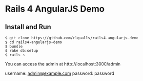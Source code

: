 # Rails 4 AngularJS Demo

## Install and Run

    $ git clone https://github.com/rlqualls/rails4-angularjs-demo
    $ cd rails4-angularjs-demo
    $ bundle
    $ rake db:setup
    $ rails s

You can access the admin at http://localhost:3000/admin

username: admin@example.com
password: password
